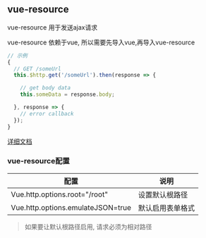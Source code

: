 ## vue-resource

vue-resource 用于发送ajax请求

vue-resource 依赖于vue, 所以需要先导入vue,再导入vue-resource

```js
// 示例
{
  // GET /someUrl
  this.$http.get('/someUrl').then(response => {

    // get body data
    this.someData = response.body;

  }, response => {
    // error callback
  });
}
```

[详细文档](https://github.com/pagekit/vue-resource)

### vue-resource配置

| 配置                              | 说明             |
| --------------------------------- | ---------------- |
| Vue.http.options.root="/root"     | 设置默认根路径   |
| Vue.http.options.emulateJSON=true | 默认启用表单格式 |

> 如果要让默认根路径启用, 请求必须为相对路径